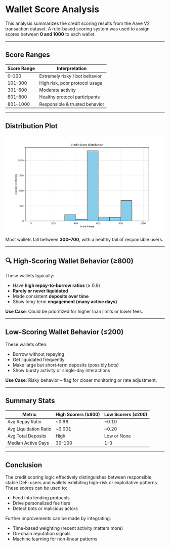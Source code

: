 # Wallet Score Analysis

This analysis summarizes the credit scoring results from the Aave V2 transaction dataset. A rule-based scoring system was used to assign scores between **0 and 1000** to each wallet.

---

## Score Ranges

| Score Range | Interpretation                 |
| ----------- | ------------------------------ |
| 0–100       | Extremely risky / bot behavior |
| 101–300     | High risk, poor protocol usage |
| 301–600     | Moderate activity              |
| 601–800     | Healthy protocol participants  |
| 801–1000    | Responsible & trusted behavior |

---

## Distribution Plot

![Score Distribution](outputs/score_distribution.png)

Most wallets fall between **300–700**, with a healthy tail of responsible users.

---

## 🔍 High-Scoring Wallet Behavior (≥800)

These wallets typically:

* Have **high repay-to-borrow ratios** (≥ 0.9)
* **Rarely or never liquidated**
* Made consistent **deposits over time**
* Show long-term **engagement (many active days)**

**Use Case**: Could be prioritized for higher loan limits or lower fees.

---

## Low-Scoring Wallet Behavior (≤200)

These wallets often:

* Borrow without repaying
* Get liquidated frequently
* Make large but short-term deposits (possibly bots)
* Show bursty activity or single-day interactions

**Use Case**: Risky behavior – flag for closer monitoring or rate adjustment.

---

## Summary Stats

| Metric                | High Scorers (≥800) | Low Scorers (≤200) |
| --------------------- | ------------------- | ------------------ |
| Avg Repay Ratio       | \~0.98              | \~0.10             |
| Avg Liquidation Ratio | \~0.001             | \~0.20             |
| Avg Total Deposits    | High                | Low or None        |
| Median Active Days    | 30–100              | 1–3                |

---

## Conclusion

The credit scoring logic effectively distinguishes between responsible, stable DeFi users and wallets exhibiting high-risk or exploitative patterns. These scores can be used to:

* Feed into lending protocols
* Drive personalized fee tiers
* Detect bots or malicious actors

Further improvements can be made by integrating:

* Time-based weighting (recent activity matters more)
* On-chain reputation signals
* Machine learning for non-linear patterns

